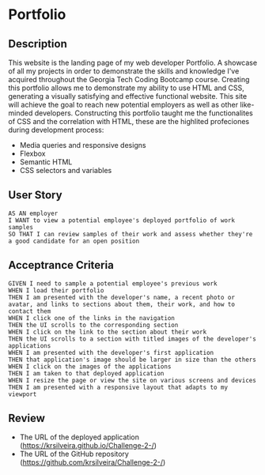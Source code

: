 # Portfolio

## Description
This website is the landing page of my web developer Portfolio. A showcase of all my projects in order to demonstrate the skills and knowledge I've acquired throughout the Georgia Tech Coding Bootcamp course. Creating this portfolio allows me to demonstrate my ability to use HTML and CSS, generating a visually satisfying and effective functional website. This site will achieve the goal to reach new potential employers as well as other like-minded developers. Constructing this portfolio taught me the functionalites of CSS and the correlation with HTML, these are the highlited profeciones during development process:

* Media queries and responsive designs
* Flexbox
* Semantic HTML
* CSS selectors and variables


## User Story

```
AS AN employer
I WANT to view a potential employee's deployed portfolio of work samples
SO THAT I can review samples of their work and assess whether they're a good candidate for an open position
```

## Acceptrance Criteria

```
GIVEN I need to sample a potential employee's previous work
WHEN I load their portfolio
THEN I am presented with the developer's name, a recent photo or avatar, and links to sections about them, their work, and how to contact them
WHEN I click one of the links in the navigation
THEN the UI scrolls to the corresponding section
WHEN I click on the link to the section about their work
THEN the UI scrolls to a section with titled images of the developer's applications
WHEN I am presented with the developer's first application
THEN that application's image should be larger in size than the others
WHEN I click on the images of the applications
THEN I am taken to that deployed application
WHEN I resize the page or view the site on various screens and devices
THEN I am presented with a responsive layout that adapts to my viewport
```

## Review

* The URL of the deployed application (https://krsilveira.github.io/Challenge-2-/)
* The URL of the GitHub repository (https://github.com/krsilveira/Challenge-2-/)

